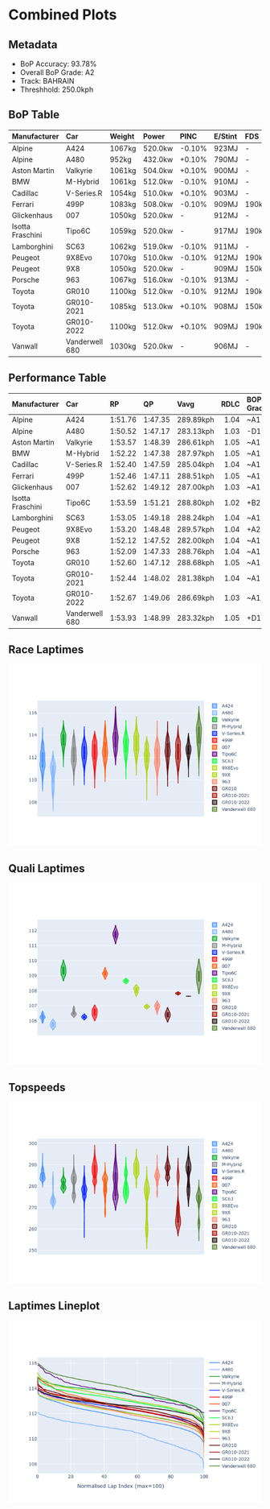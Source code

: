 # Combined Plots

## Metadata

- BoP Accuracy: 93.78%
- Overall BoP Grade: A2
- Track: BAHRAIN
- Threshhold: 250.0kph

## BoP Table
| Manufacturer     | Car            | Weight   | Power   | PINC   | E/Stint   | FDS    | RDP    | QDP    | TDP    |
|:-----------------|:---------------|:---------|:--------|:-------|:----------|:-------|:-------|:-------|:-------|
| Alpine           | A424           | 1067kg   | 520.0kw | -0.10% | 923MJ     | -      | 52.35% | 61.85% | 27.84% |
| Alpine           | A480           | 952kg    | 432.0kw | +0.10% | 790MJ     | -      | 54.51% | 76.19% | 54.04% |
| Aston Martin     | Valkyrie       | 1061kg   | 504.0kw | +0.10% | 900MJ     | -      | 53.59% | 53.33% | 21.51% |
| BMW              | M-Hybrid       | 1061kg   | 512.0kw | -0.10% | 910MJ     | -      | 53.26% | 57.23% | 34.54% |
| Cadillac         | V-Series.R     | 1054kg   | 510.0kw | +0.10% | 903MJ     | -      | 47.80% | 56.73% | 19.63% |
| Ferrari          | 499P           | 1083kg   | 508.0kw | -0.10% | 909MJ     | 190kph | 53.02% | 42.32% | 9.88%  |
| Glickenhaus      | 007            | 1050kg   | 520.0kw | -      | 912MJ     | -      | 46.49% | 46.07% | 47.78% |
| Isotta Fraschini | Tipo6C         | 1059kg   | 520.0kw | -      | 917MJ     | 190kph | 43.95% | 47.22% | 31.53% |
| Lamborghini      | SC63           | 1062kg   | 519.0kw | -0.10% | 911MJ     | -      | 46.33% | 59.50% | 29.33% |
| Peugeot          | 9X8Evo         | 1070kg   | 510.0kw | -0.10% | 912MJ     | 190kph | 48.47% | 51.26% | 16.02% |
| Peugeot          | 9X8            | 1050kg   | 520.0kw | -      | 909MJ     | 150kph | 54.07% | 57.08% | 10.80% |
| Porsche          | 963            | 1067kg   | 516.0kw | -0.10% | 913MJ     | -      | 50.87% | 45.25% | 30.77% |
| Toyota           | GR010          | 1100kg   | 512.0kw | -0.10% | 912MJ     | 190kph | 52.43% | 57.12% | 12.82% |
| Toyota           | GR010-2021     | 1085kg   | 513.0kw | +0.10% | 908MJ     | 150kph | 54.09% | 52.67% | 26.37% |
| Toyota           | GR010-2022     | 1100kg   | 512.0kw | +0.10% | 909MJ     | 190kph | 53.48% | 69.44% | 7.86%  |
| Vanwall          | Vanderwell 680 | 1030kg   | 520.0kw | -      | 906MJ     | -      | 53.41% | 56.28% | 29.85% |

## Performance Table
| Manufacturer     | Car            | RP      | QP      | Vavg      |   RDLC | BOP-Grade   | Match   |
|:-----------------|:---------------|:--------|:--------|:----------|-------:|:------------|:--------|
| Alpine           | A424           | 1:51.76 | 1:47.35 | 289.89kph |   1.04 | ~A1         | 98.27%  |
| Alpine           | A480           | 1:50.52 | 1:47.17 | 283.13kph |   1.03 | -D1         | 69.84%  |
| Aston Martin     | Valkyrie       | 1:53.57 | 1:48.39 | 286.61kph |   1.05 | ~A1         | 95.14%  |
| BMW              | M-Hybrid       | 1:52.22 | 1:47.38 | 287.97kph |   1.05 | ~A1         | 99.60%  |
| Cadillac         | V-Series.R     | 1:52.40 | 1:47.59 | 285.04kph |   1.04 | ~A1         | 99.94%  |
| Ferrari          | 499P           | 1:52.46 | 1:47.11 | 288.51kph |   1.05 | ~A1         | 99.80%  |
| Glickenhaus      | 007            | 1:52.62 | 1:49.12 | 287.00kph |   1.03 | ~A1         | 96.43%  |
| Isotta Fraschini | Tipo6C         | 1:53.59 | 1:51.21 | 288.80kph |   1.02 | +B2         | 83.58%  |
| Lamborghini      | SC63           | 1:53.05 | 1:49.18 | 288.24kph |   1.04 | ~A1         | 98.43%  |
| Peugeot          | 9X8Evo         | 1:53.20 | 1:48.48 | 289.57kph |   1.04 | +A2         | 93.89%  |
| Peugeot          | 9X8            | 1:52.12 | 1:47.52 | 282.00kph |   1.04 | ~A1         | 99.30%  |
| Porsche          | 963            | 1:52.09 | 1:47.33 | 288.76kph |   1.04 | ~A1         | 99.64%  |
| Toyota           | GR010          | 1:52.60 | 1:47.12 | 288.68kph |   1.05 | ~A1         | 99.71%  |
| Toyota           | GR010-2021     | 1:52.44 | 1:48.02 | 281.38kph |   1.04 | ~A1         | 100.00% |
| Toyota           | GR010-2022     | 1:52.67 | 1:49.06 | 286.69kph |   1.03 | ~A1         | 100.00% |
| Vanwall          | Vanderwell 680 | 1:53.93 | 1:48.99 | 283.32kph |   1.05 | +D1         | 66.96%  |

## Race Laptimes
![Race Laptimes](images/race_violin.png)

## Quali Laptimes
![Quali Laptimes](images/quali_violin.png)

## Topspeeds
![Topspeeds](images/topspeed_violin.png)

## Laptimes Lineplot
![Laptimes Lineplot](images/laptime_line.png)

